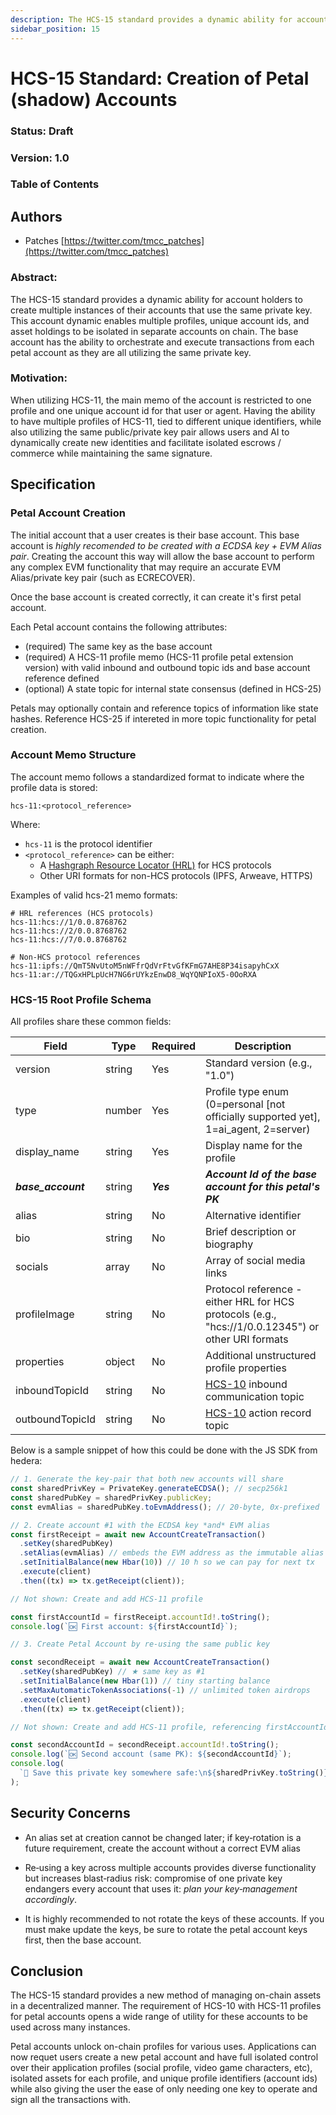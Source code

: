 ```yaml
---
description: The HCS-15 standard provides a dynamic ability for account holders to create multiple instances of their accounts that use the same private key.
sidebar_position: 15
---
```


# HCS-15 Standard: Creation of Petal (shadow) Accounts

### Status: Draft

### Version: 1.0

### Table of Contents

## Authors

- Patches [https://twitter.com/tmcc_patches](https://twitter.com/tmcc_patches)

### Abstract:

The HCS-15 standard provides a dynamic ability for account holders to create multiple instances of their accounts that use the same private key. This account dynamic enables multiple profiles, unique account ids, and asset holdings to be isolated in separate accounts on chain. The base account has the ability to orchestrate and execute transactions from each petal account as they are all utilizing the same private key.

### Motivation:

When utilizing HCS-11, the main memo of the account is restricted to one profile and one unique account id for that user or agent. Having the ability to have multiple profiles of HCS-11, tied to different unique identifiers, while also utilizing the same public/private key pair allows users and AI to dynamically create new identities and facilitate isolated escrows / commerce while maintaining the same signature.

## Specification

### Petal Account Creation

The initial account that a user creates is their base account. This base account is _highly recomended to be created with a ECDSA key + EVM Alias pair_. Creating the account this way will allow the base account to perform any complex EVM functionality that may require an accurate EVM Alias/private key pair (such as ECRECOVER).

Once the base account is created correctly, it can create it's first petal account.

Each Petal account contains the following attributes:

- (required) The same key as the base account
- (required) A HCS-11 profile memo (HCS-11 profile petal extension version) with valid inbound and outbound topic ids and base account reference defined
- (optional) A state topic for internal state consensus (defined in HCS-25)

Petals may optionally contain and reference topics of information like state hashes.
Reference HCS-25 if intereted in more topic functionality for petal creation.

### Account Memo Structure

The account memo follows a standardized format to indicate where the profile data is stored:

```
hcs-11:<protocol_reference>
```

Where:

- `hcs-11` is the protocol identifier
- `<protocol_reference>` can be either:
  - A [Hashgraph Resource Locator (HRL)](../definitions.md#hashgraph-resource-locator) for HCS protocols
  - Other URI formats for non-HCS protocols (IPFS, Arweave, HTTPS)

Examples of valid hcs-21 memo formats:

```
# HRL references (HCS protocols)
hcs-11:hcs://1/0.0.8768762
hcs-11:hcs://2/0.0.8768762
hcs-11:hcs://7/0.0.8768762

# Non-HCS protocol references
hcs-11:ipfs://QmT5NvUtoM5nWFfrQdVrFtvGfKFmG7AHE8P34isapyhCxX
hcs-11:ar://TQGxHPLpUcH7NG6rUYkzEnwD8_WqYQNPIoX5-0OoRXA
```

### HCS-15 Root Profile Schema

All profiles share these common fields:

| Field              | Type   | Required  | Description                                                                                        |
| ------------------ | ------ | --------- | -------------------------------------------------------------------------------------------------- |
| version            | string | Yes       | Standard version (e.g., "1.0")                                                                     |
| type               | number | Yes       | Profile type enum (0=personal [not officially supported yet], 1=ai_agent, 2=server)                |
| display_name       | string | Yes       | Display name for the profile                                                                       |
| **_base_account_** | string | **_Yes_** | **_Account Id of the base account for this petal's PK_**                                           |
| alias              | string | No        | Alternative identifier                                                                             |
| bio                | string | No        | Brief description or biography                                                                     |
| socials            | array  | No        | Array of social media links                                                                        |
| profileImage       | string | No        | Protocol reference - either HRL for HCS protocols (e.g., "hcs://1/0.0.12345") or other URI formats |
| properties         | object | No        | Additional unstructured profile properties                                                         |
| inboundTopicId     | string | No        | [HCS-10](/docs/standards/hcs-10) inbound communication topic                                       |
| outboundTopicId    | string | No        | [HCS-10](/docs/standards/hcs-10) action record topic                                               |

Below is a sample snippet of how this could be done with the JS SDK from hedera:

```ts
// 1. Generate the key‑pair that both new accounts will share
const sharedPrivKey = PrivateKey.generateECDSA(); // secp256k1
const sharedPubKey = sharedPrivKey.publicKey;
const evmAlias = sharedPubKey.toEvmAddress(); // 20‑byte, 0x‑prefixed

// 2. Create account #1 with the ECDSA key *and* EVM alias
const firstReceipt = await new AccountCreateTransaction()
  .setKey(sharedPubKey)
  .setAlias(evmAlias) // embeds the EVM address as the immutable alias
  .setInitialBalance(new Hbar(10)) // 10 ℏ so we can pay for next tx
  .execute(client)
  .then((tx) => tx.getReceipt(client));

// Not shown: Create and add HCS-11 profile

const firstAccountId = firstReceipt.accountId!.toString();
console.log(`🆗 First account: ${firstAccountId}`);

// 3. Create Petal Account by re‑using the same public key

const secondReceipt = await new AccountCreateTransaction()
  .setKey(sharedPubKey) // ★ same key as #1
  .setInitialBalance(new Hbar(1)) // tiny starting balance
  .setMaxAutomaticTokenAssociations(-1) // unlimited token airdrops
  .execute(client)
  .then((tx) => tx.getReceipt(client));

// Not shown: Create and add HCS-11 profile, referencing firstAccountId as base_account

const secondAccountId = secondReceipt.accountId!.toString();
console.log(`🆗 Second account (same PK): ${secondAccountId}`);
console.log(
  `🔑 Save this private key somewhere safe:\n${sharedPrivKey.toString()}`
);
```

## Security Concerns

- An alias set at creation cannot be changed later; if key‑rotation is a future requirement, create the account without a correct EVM alias

- Re‑using a key across multiple accounts provides diverse functionality but increases blast‑radius risk: compromise of one private key endangers every account that uses it: _plan your key‑management accordingly_.

- It is highly recommended to not rotate the keys of these accounts. If you must make update the keys, be sure to rotate the petal account keys first, then the base account.

## Conclusion

The HCS-15 standard provides a new method of managing on-chain assets in a decentralized manner. The requirement of HCS-10 with HCS-11 profiles for petal accounts opens a wide range of utility for these accounts to be used across many instances.

Petal accounts unlock on-chain profiles for various uses. Applications can now requet users create a new petal account and have full isolated control over their application profiles (social profile, video game characters, etc), isolated assets for each profile, and unique profile identifiers (account ids) while also giving the user the ease of only needing one key to operate and sign all the transactions with.
